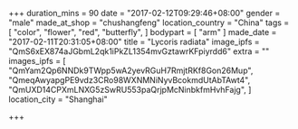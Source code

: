+++
duration_mins = 90
date = "2017-02-12T09:29:46+08:00"
gender = "male"
made_at_shop = "chushangfeng"
location_country = "China"
tags = [
  "color",
  "flower",
  "red",
  "butterfly",
]
bodypart = [
  "arm"
]
made_date = "2017-02-11T20:31:05+08:00"
title = "Lycoris radiata"
image_ipfs = "QmS6xEX874aJGbmL2qk1iPkZL1354mvGztawrKFpiyrdd6"
extra = ""
images_ipfs = [  
  "QmYam2Qp6NNDk9TWpp5wA2yevRGuH7RmjtRKf8Gon26Mup",
  "QmeqAwyapgPE9vdz3CRo98WXNMNiNyvBcokmdUtAbTAwt4",
  "QmUXD14CPXmLNXG5zSwRU553paQrjpMcNinbkfmHvhFajg",
]
location_city = "Shanghai"

+++
